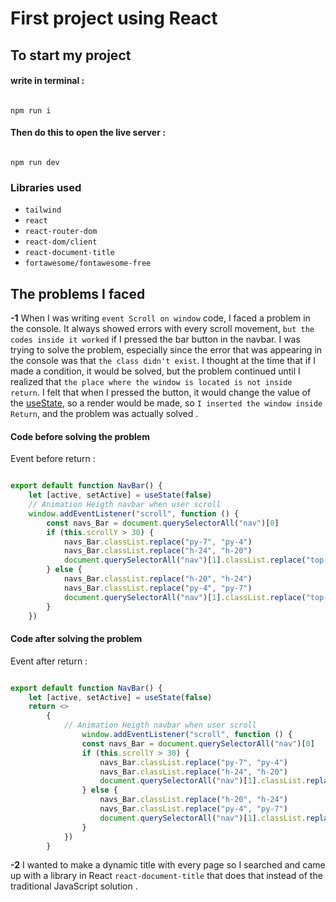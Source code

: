 # First project using React
## To start my project

#### write in terminal :
```

npm run i

``` 
#### Then do this to open the live server :
```

npm run dev

```
### Libraries used
- `tailwind`
- `react`
- `react-router-dom`
- `react-dom/client`
- `react-document-title`
- `fortawesome/fontawesome-free`
## The problems I faced
**-1** When I was writing `event Scroll on window` code, I faced a problem in the console. It always showed errors with every scroll movement, `but the codes inside it worked` if I pressed the bar button in the navbar. I was trying to solve the problem, especially since the error that was appearing in the console was that `the class didn't exist`. I thought at the time that if I made a condition, it would be solved, but the problem continued until I realized that `the place where the window is located is not inside return`. I felt that when I pressed the button, it would change the value of the [useState](https://react.dev/reference/react/useState), so a render would be made, so `I inserted the window inside Return`, and the problem was actually solved .
#### Code before solving the problem
Event before return :
```javascript

export default function NavBar() {
    let [active, setActive] = useState(false)
    // Animation Heigth navbar when user scroll
    window.addEventListener("scroll", function () {
        const navs_Bar = document.querySelectorAll("nav")[0]
        if (this.scrollY > 30) {
            navs_Bar.classList.replace("py-7", "py-4")
            navs_Bar.classList.replace("h-24", "h-20")
            document.querySelectorAll("nav")[1].classList.replace("top-24", "top-20")
        } else {
            navs_Bar.classList.replace("h-20", "h-24")
            navs_Bar.classList.replace("py-4", "py-7")
            document.querySelectorAll("nav")[1].classList.replace("top-20", "top-24")
        }
    })

```
#### Code after solving the problem
Event after return :
```javascript

export default function NavBar() {
    let [active, setActive] = useState(false)
    return <>
        {
            // Animation Heigth navbar when user scroll
                window.addEventListener("scroll", function () {
                const navs_Bar = document.querySelectorAll("nav")[0]
                if (this.scrollY > 30) {
                    navs_Bar.classList.replace("py-7", "py-4")
                    navs_Bar.classList.replace("h-24", "h-20")
                    document.querySelectorAll("nav")[1].classList.replace("top-24", "top-20")
                } else {
                    navs_Bar.classList.replace("h-20", "h-24")
                    navs_Bar.classList.replace("py-4", "py-7")
                    document.querySelectorAll("nav")[1].classList.replace("top-20", "top-24")
                }
            })
        }

```
**-2** I wanted to make a dynamic title with every page so I searched and came up with a library in React `react-document-title` that does that instead of the traditional JavaScript solution .

